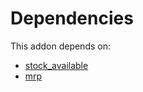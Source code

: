 # Dependencies

This addon depends on:

- [stock_available](https://github.com/bringout/oca-technical)
- [mrp](https://github.com/bringout/oca-ocb-mrp/tree/2829be3138755add397c1199488f39925393daaf/odoo-bringout-oca-ocb-mrp)
